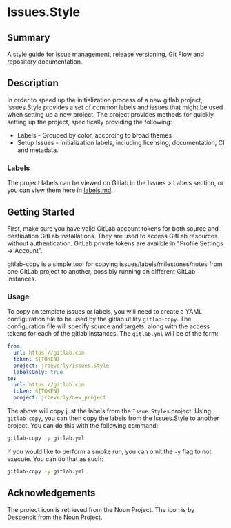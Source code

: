 # Issues.Style

## Summary

A style guide for issue management, release versioning, Git Flow and repository documentation.

## Description

In order to speed up the initialization process of a new gitlab project, Issues.Style provides a set of common labels and issues that might be used when setting up a new project. The project provides methods for quickly setting up the project, specifically providing the following:

* Labels - Grouped by color, according to broad themes
* Setup Issues - Initialization labels, including licensing, documentation, CI and metadata.

### Labels

The project labels can be viewed on Gitlab in the Issues > Labels section, or you can view them here in [labels.md](src/labels.md).

## Getting Started

First, make sure you have valid GitLab account tokens for both source and destination GitLab installations. They are used to access GitLab resources without authentication. GitLab private tokens are availble in "Profile Settings -> Account".

gitlab-copy is a simple tool for copying issues/labels/milestones/notes from one GitLab project to another, possibly running on different GitLab instances.

### Usage

To copy an template issues or labels, you will need to create a YAML configuration file to be used by the gitlab utility `gitlab-copy`. The configuration file will specify source and targets, along with the access tokens for each of the gitlab instances. The `gitlab.yml` will be of the form:

```yaml
from:
  url: https://gitlab.com
  token: ${TOKEN}
  project: jrbeverly/Issues.Style
  labelsOnly: true
to:
  url: https://gitlab.com
  token: ${TOKEN}
  project: jrbeverly/new_project
```

The above will copy just the labels from the `Issue.Styles` project. Using `gitlab-copy`, you can then copy the labels from the Issues.Style to another project. You can do this with the following command:

```bash
gitlab-copy -y gitlab.yml
```

If you would like to perform a smoke run, you can omit the `-y` flag to not execute. You can do that as such:

```bash
gitlab-copy -y gitlab.yml
```

## Acknowledgements

The project icon is retrieved from the Noun Project. The icon is by [Desbenoit from the Noun Project](docs/icon/icon.json).